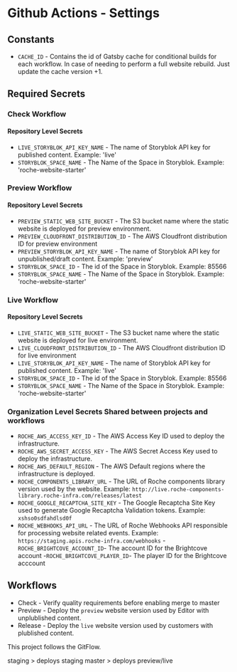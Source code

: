 # Github Actions - Settings

## Constants

- `CACHE_ID` - Contains the id of Gatsby cache for conditional builds for each workflow. In case of needing to perform a full website rebuild. Just update the cache version +1.

## Required Secrets

### Check Workflow

#### Repository Level Secrets

- `LIVE_STORYBLOK_API_KEY_NAME` - The name of Storyblok API key for published content. Example: 'live'
- `STORYBLOK_SPACE_NAME` - The Name of the Space in Storyblok. Example: 'roche-website-starter'

### Preview Workflow

#### Repository Level Secrets

- `PREVIEW_STATIC_WEB_SITE_BUCKET` - The S3 bucket name where the static website is deployed for preview environment.
- `PREVIEW_CLOUDFRONT_DISTRIBUTION_ID` - The AWS Cloudfront distribution ID for preview environment
- `PREVIEW_STORYBLOK_API_KEY_NAME` - The name of Storyblok API key for unpublished/draft content. Example: 'preview'
- `STORYBLOK_SPACE_ID` - The id of the Space in Storyblok. Example: 85566
- `STORYBLOK_SPACE_NAME` - The Name of the Space in Storyblok. Example: 'roche-website-starter'

### Live Workflow

#### Repository Level Secrets

- `LIVE_STATIC_WEB_SITE_BUCKET` - The S3 bucket name where the static website is deployed for live environment.
- `LIVE_CLOUDFRONT_DISTRIBUTION_ID` - The AWS Cloudfront distribution ID for live environment
- `LIVE_STORYBLOK_API_KEY_NAME` - The name of Storyblok API key for published content. Example: 'live'
- `STORYBLOK_SPACE_ID` - The id of the Space in Storyblok. Example: 85566
- `STORYBLOK_SPACE_NAME` - The Name of the Space in Storyblok. Example: 'roche-website-starter'

### Organization Level Secrets Shared between projects and workflows

- `ROCHE_AWS_ACCESS_KEY_ID` - The AWS Access Key ID used to deploy the infrastructure.
- `ROCHE_AWS_SECRET_ACCESS_KEY` - The AWS Secret Access Key used to deploy the infrastructure.
- `ROCHE_AWS_DEFAULT_REGION` - The AWS Default regions where the infrastructure is deployed.
- `ROCHE_COMPONENTS_LIBRARY_URL` - The URL of Roche components library version used by the website. Example: `http://live.roche-components-library.roche-infra.com/releases/latest`
- `ROCHE_GOOGLE_RECAPTCHA_SITE_KEY` - The Google Recaptcha Site Key used to generate Google Recaptcha Validation tokens. Example: `xshso0sdfahdlsd0f`
- `ROCHE_WEBHOOKS_API_URL` - The URL of Roche Webhooks API responsible for processing website related events. Example: `https://staging.apis.roche-infra.com/webhooks`
-`ROCHE_BRIGHTCOVE_ACCOUNT_ID`- The account ID for the Brightcove account
-`ROCHE_BRIGHTCOVE_PLAYER_ID`- The player ID for the Brightcove acccount

## Workflows

- Check - Verify quality requirements before enabling merge to master
- Preview - Deploy the `preview` website version used by Editor with unplublished content.
- Release - Deploy the `live` website version used by customers with plublished content.

This project follows the GitFlow.

staging > deploys staging
master  > deploys preview/live


